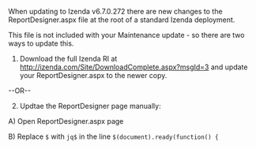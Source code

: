 When updating to Izenda v6.7.0.272 there are new changes to the ReportDesigner.aspx file at the root of a standard Izenda deployment.

This file is not included with your Maintenance update - so there are two ways to update this.

1) Download the full Izenda RI at  http://izenda.com/Site/DownloadComplete.aspx?msgId=3 and update your ReportDesigner.aspx to the newer copy.

--OR--

2) Updtae the ReportDesigner page manually:

  A) Open ReportDesigner.aspx page

  B) Replace ``$`` with ``jq$`` in the line ``$(document).ready(function() {``